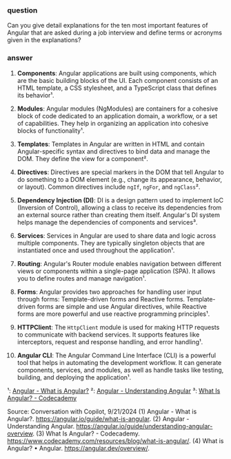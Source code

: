 ### question
Can you give detail explanations for the ten most important features of Angular that are asked during a job interview and define terms or acronyms given in the explanations?

### answer
1. **Components**: Angular applications are built using components, which are the basic building blocks of the UI. Each component consists of an HTML template, a CSS stylesheet, and a TypeScript class that defines its behavior¹.

2. **Modules**: Angular modules (NgModules) are containers for a cohesive block of code dedicated to an application domain, a workflow, or a set of capabilities. They help in organizing an application into cohesive blocks of functionality¹.

3. **Templates**: Templates in Angular are written in HTML and contain Angular-specific syntax and directives to bind data and manage the DOM. They define the view for a component².

4. **Directives**: Directives are special markers in the DOM that tell Angular to do something to a DOM element (e.g., change its appearance, behavior, or layout). Common directives include `ngIf`, `ngFor`, and `ngClass`².

5. **Dependency Injection (DI)**: DI is a design pattern used to implement IoC (Inversion of Control), allowing a class to receive its dependencies from an external source rather than creating them itself. Angular's DI system helps manage the dependencies of components and services³.

6. **Services**: Services in Angular are used to share data and logic across multiple components. They are typically singleton objects that are instantiated once and used throughout the application¹.

7. **Routing**: Angular's Router module enables navigation between different views or components within a single-page application (SPA). It allows you to define routes and manage navigation¹.

8. **Forms**: Angular provides two approaches for handling user input through forms: Template-driven forms and Reactive forms. Template-driven forms are simple and use Angular directives, while Reactive forms are more powerful and use reactive programming principles¹.

9. **HTTPClient**: The `HttpClient` module is used for making HTTP requests to communicate with backend services. It supports features like interceptors, request and response handling, and error handling¹.

10. **Angular CLI**: The Angular Command Line Interface (CLI) is a powerful tool that helps in automating the development workflow. It can generate components, services, and modules, as well as handle tasks like testing, building, and deploying the application¹.

¹: [Angular - What is Angular?](https://angular.io/guide/what-is-angular)
²: [Angular - Understanding Angular](https://angular.io/guide/understanding-angular-overview)
³: [What Is Angular? - Codecademy](https://www.codecademy.com/resources/blog/what-is-angular/)

Source: Conversation with Copilot, 9/21/2024
(1) Angular - What is Angular?. https://angular.io/guide/what-is-angular.
(2) Angular - Understanding Angular. https://angular.io/guide/understanding-angular-overview.
(3) What Is Angular? - Codecademy. https://www.codecademy.com/resources/blog/what-is-angular/.
(4) What is Angular? • Angular. https://angular.dev/overview/.